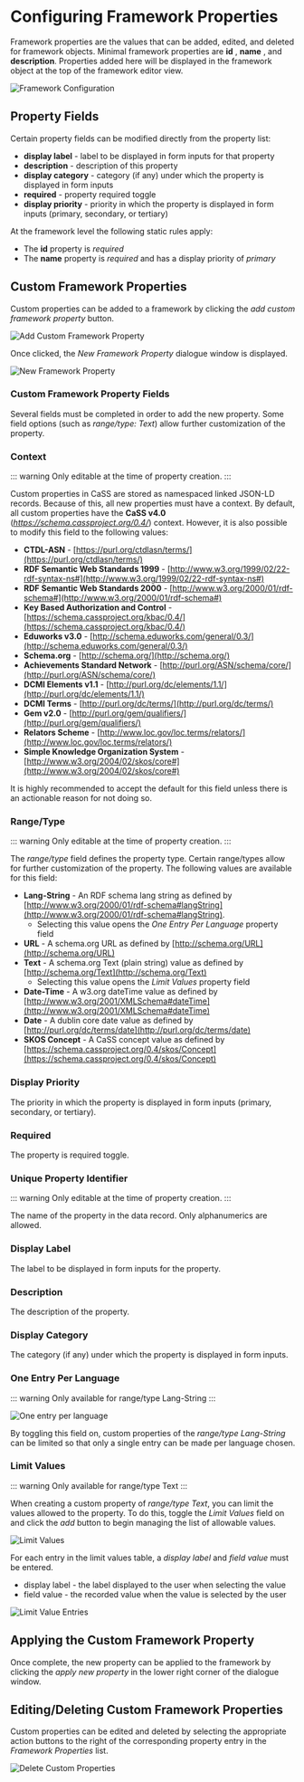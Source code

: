 
# Configuring Framework Properties 

Framework properties are the values that can be added, edited, and deleted for framework objects. Minimal framework properties are **id** , **name** , and **description**. Properties added here will be displayed in the framework object at the top of the framework editor view.

![Framework Configuration](/docs/framework-properties.png)

## Property Fields

Certain property fields can be modified directly from the property list:

- **display label** - label to be displayed in form inputs for that property
- **description** - description of this property
- **display category** - category (if any) under which the property is displayed in form inputs
- **required** - property required toggle
- **display priority** - priority in which the property is displayed in form inputs (primary, secondary, or tertiary)

At the framework level the following static rules apply:

- The **id** property is _required_
- The **name** property is _required_ and has a display priority of _primary_

## Custom Framework Properties

Custom properties can be added to a framework by clicking the _add custom framework property_ button.

![Add Custom Framework Property](/docs/add-custom-framework-property.png)

Once clicked, the _New Framework Property_ dialogue window is displayed.

![New Framework Property](/docs/new-framework-property.png)

### Custom Framework Property Fields

Several fields must be completed in order to add the new property. Some field options (such as _range/type: Text_) allow further customization of the property.

### Context

::: warning
Only editable at the time of property creation.
:::

Custom properties in CaSS are stored as namespaced linked JSON-LD records. Because of this, all new properties must have a context. By default, all custom properties have the **CaSS v4.0** (_https://schema.cassproject.org/0.4/_) context. However, it is also possible to modify this field to the following values:

- **CTDL-ASN** - [https://purl.org/ctdlasn/terms/](https://purl.org/ctdlasn/terms/)
- **RDF Semantic Web Standards 1999** - [http://www.w3.org/1999/02/22-rdf-syntax-ns#](http://www.w3.org/1999/02/22-rdf-syntax-ns#)
- **RDF Semantic Web Standards 2000** - [http://www.w3.org/2000/01/rdf-schema#](http://www.w3.org/2000/01/rdf-schema#)
- **Key Based Authorization and Control** - [https://schema.cassproject.org/kbac/0.4/](https://schema.cassproject.org/kbac/0.4/)
- **Eduworks v3.0** - [http://schema.eduworks.com/general/0.3/](http://schema.eduworks.com/general/0.3/)
- **Schema.org** - [http://schema.org/](http://schema.org/)
- **Achievements Standard Network** - [http://purl.org/ASN/schema/core/](http://purl.org/ASN/schema/core/)
- **DCMI Elements v1.1** - [http://purl.org/dc/elements/1.1/](http://purl.org/dc/elements/1.1/)
- **DCMI Terms** - [http://purl.org/dc/terms/](http://purl.org/dc/terms/)
- **Gem v2.0** - [http://purl.org/gem/qualifiers/](http://purl.org/gem/qualifiers/)
- **Relators Scheme** - [http://www.loc.gov/loc.terms/relators/](http://www.loc.gov/loc.terms/relators/)
- **Simple Knowledge Organization System** - [http://www.w3.org/2004/02/skos/core#](http://www.w3.org/2004/02/skos/core#)

It is highly recommended to accept the default for this field unless there is an actionable reason for not doing so.

### Range/Type

::: warning
Only editable at the time of property creation.
:::

The _range/type_ field defines the property type. Certain range/types allow for further customization of the property. The following values are available for this field:

- **Lang-String** - An RDF schema lang string as defined by [http://www.w3.org/2000/01/rdf-schema#langString](http://www.w3.org/2000/01/rdf-schema#langString).
  - Selecting this value opens the _One Entry Per Language_ property field
- **URL** - A schema.org URL as defined by [http://schema.org/URL](http://schema.org/URL)
- **Text** - A schema.org Text (plain string) value as defined by [http://schema.org/Text](http://schema.org/Text)
  - Selecting this value opens the _Limit Values_ property field
- **Date-Time** - A w3.org dateTime value as defined by [http://www.w3.org/2001/XMLSchema#dateTime](http://www.w3.org/2001/XMLSchema#dateTime)
- **Date** - A dublin core date value as defined by [http://purl.org/dc/terms/date](http://purl.org/dc/terms/date)
- **SKOS Concept** - A CaSS concept value as defined by [https://schema.cassproject.org/0.4/skos/Concept](https://schema.cassproject.org/0.4/skos/Concept)

### Display Priority

The priority in which the property is displayed in form inputs (primary, secondary, or tertiary).

### Required

The property is required toggle.

### Unique Property Identifier

::: warning
Only editable at the time of property creation.
:::

The name of the property in the data record. Only alphanumerics are allowed.

### Display Label

The label to be displayed in form inputs for the property.

### Description

The description of the property.

### Display Category

The category (if any) under which the property is displayed in form inputs.

### One Entry Per Language

::: warning 
Only available for range/type Lang-String
:::

![One entry per language](/docs/one-entry-per-language.png)

By toggling this field on, custom properties of the _range/type Lang-String_ can be limited so that only a single entry can be made per language chosen.

### Limit Values

::: warning
Only available for range/type Text
:::

When creating a custom property of _range/type Text_, you can limit the values allowed to the property. To do this, toggle the _Limit Values_ field on and click the _add_ button to begin managing the list of allowable values.

![Limit Values](/docs/limit-values.png)

For each entry in the limit values table, a _display label_ and _field value_ must be entered.

- display label - the label displayed to the user when selecting the value
- field value - the recorded value when the value is selected by the user

![Limit Value Entries](/docs/limit-values-framework.png)

## Applying the Custom Framework Property

Once complete, the new property can be applied to the framework by clicking the _apply new property_ in the lower right corner of the dialogue window.

## Editing/Deleting Custom Framework Properties

Custom properties can be edited and deleted by selecting the appropriate action buttons to the right of the corresponding property entry in the _Framework Properties_ list.

 ![Delete Custom Properties](/docs/framework-configuration.png)
